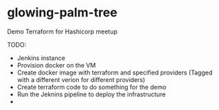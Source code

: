 # glowing-palm-tree
Demo Terraform for Hashicorp meetup


TODO:
* Jenkins instance
* Provision docker on the VM
* Create docker image with terraform and specified providers (Tagged with a different verion for different providers)
* Create terraform code to do something for the demo
* Run the Jeknins pipeline to deploy the infrastructure
* 
